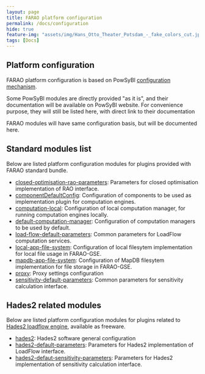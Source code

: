 ```yaml
---
layout: page
title: FARAO platform configuration
permalink: /docs/configuration
hide: true
feature-img: "assets/img/Hans_Otto_Theater_Potsdam_-_fake_colors_cut.jpg"
tags: [Docs]
---
```


## Platform configuration

FARAO platform configuration is based on PowSyBl [configuration mechanism](https://powsybl.github.io/docs/configuration/modules/).

Some PowSyBl modules are directly provided "as it is", and their documentation will be available on PowSyBl
website. For convenience purpose, they will still be listed here, with direct link to their documentation

FARAO modules will have same configuration basis, but will be documented here.

## Standard modules list

Below are listed platform configuration modules for plugins provided with FARAO standard bundle.

- [closed-optimisation-rao-parameters](closed-optimisation-rao-parameters.md): Parameters for closed optimisation
implementation of RAO interface. 
- [componentDefaultConfig](component-default-config.md): Configuration of components to be used as implementation
plugin for computation engines.
- [computation-local](https://powsybl.github.io/docs/configuration/modules/computation-local.html): Configuration of
local computation manager, for running computation engines locally.
- [default-computation-manager](https://powsybl.github.io/docs/configuration/modules/default-computation-manager.html):
Configuration of computation managers to be used by default.
- [load-flow-default-parameters](https://powsybl.github.io/docs/configuration/modules/load-flow-default-parameters.html): Common
parameters for LoadFlow computation services.
- [local-app-file-system](https://powsybl.github.io/docs/configuration/modules/local-app-file-system.html): Configuration
of local filesytem implementation for local file usage in FARAO-GSE. 
- [mapdb-app-file-system](https://powsybl.github.io/docs/configuration/modules/mapdb-app-file-system.html): Configuration
of MapDB filesytem implementation for file storage in FARAO-GSE.
- [proxy](proxy.md): Proxy settings configuration
- [sensitivity-default-parameters](https://powsybl.github.io/docs/configuration/modules/sensitivity-default-parameters.html):
Common parameters for sensitivity calculation interface.

## Hades2 related modules

Below are listed platform configuration modules for plugins related to [Hades2 loadflow engine](https://rte-france.github.io/hades2/index.html),
available as freeware.

- [hades2](https://rte-france.github.io/hades2/features/loadflow.html): Hades2 software general configuration
- [hades2-default-parameters](): Parameters for Hades2 implementation of LoadFlow interface.
- [hades2-defaut-sensitivity-parameters](): Parameters for Hades2 implementation of sensitivity calculation interface.
